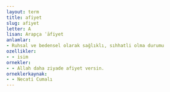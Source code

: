 ```yaml
---
layout: term
title: afiyet
slug: afiyet
letter: A
lisan: Arapça ʿāfiyet
anlamlar:
- Ruhsal ve bedensel olarak sağlıklı, sıhhatli olma durumu
ozellikler:
- - isim
ornekler:
- - Allah daha ziyade afiyet versin.
orneklerkaynak:
- - Necati Cumalı
---
```


